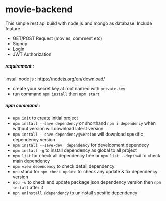 # movie-backend

This simple rest api build with node.js and mongo as database. Include feature :

- GET/POST Request (movies, comment etc)
- Signup 
- Login
- JWT Authorization 

##### requirement :

install node js :
https://nodejs.org/en/download/

- create your secret key at root named with `private.key`
- run command `npm install` then `npm start`

##### npm command :
- `npm init` to create initial project
- `npm install --save dependency` or shorthand `npm i dependency` when without version will download latest version
- `npm install --save dependency@version` will download spesific dependency version
- `npm install --save-dev  dependency` for development dependecy
- `npm install -g` to install dependency as global to all project
- `npm list` for check all dependency tree or `npm list --depth=0` to check main dependency 
- `npm view dependency` to check detail dependency
- `ncu` stand for `npm check update` to check any update & fix dependency version
- `ncu -u` to check and update package.json dependency version then `npm install` after it
- `npn uninstall @dependency` to uninstall spesific dependency
